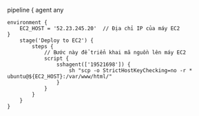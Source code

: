 pipeline {
    agent any

    environment {
        EC2_HOST = '52.23.245.20'  // Địa chỉ IP của máy EC2
    }
        stage('Deploy to EC2') {
            steps {
                // Bước này để triển khai mã nguồn lên máy EC2
                script {
                    sshagent(['19521698']) {
                        sh "scp -o StrictHostKeyChecking=no -r * ubuntu@${EC2_HOST}:/var/www/html/"
                    }
                }
            }
        }
    }

